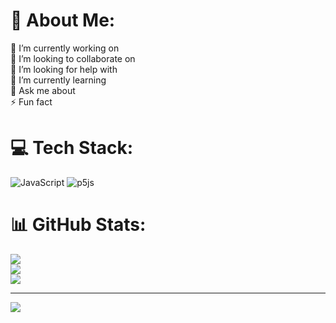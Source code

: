 # 💫 About Me:
🔭 I’m currently working on<br>👯 I’m looking to collaborate on<br>🤝 I’m looking for help with<br>🌱 I’m currently learning<br>💬 Ask me about<br>⚡ Fun fact


# 💻 Tech Stack:
![JavaScript](https://img.shields.io/badge/javascript-%23323330.svg?style=for-the-badge&logo=javascript&logoColor=%23F7DF1E) ![p5js](https://img.shields.io/badge/p5.js-ED225D?style=for-the-badge&logo=p5.js&logoColor=FFFFFF)
# 📊 GitHub Stats:
![](https://github-readme-stats.vercel.app/api?username=henriquee00778&theme=dark&hide_border=false&include_all_commits=false&count_private=false)<br/>
![](https://github-readme-streak-stats.herokuapp.com/?user=henriquee00778&theme=dark&hide_border=false)<br/>
![](https://github-readme-stats.vercel.app/api/top-langs/?username=henriquee00778&theme=dark&hide_border=false&include_all_commits=false&count_private=false&layout=compact)

---
[![](https://visitcount.itsvg.in/api?id=henriquee00778&icon=0&color=0)](https://visitcount.itsvg.in)

<!-- Proudly created with GPRM ( https://gprm.itsvg.in ) -->
